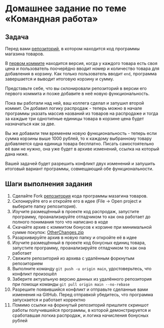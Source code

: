 # Домашнее задание по теме «Командная работа»

## Задача

Перед вами [репозиторий](https://github.com/Netology-cp/Other), в котором находится код программы магазина товаров.

В [первом коммите](https://github.com/Netology-cp/Other/blob/08984f25def3adeb422e2e7c3d9fb8766218c91f/src/Main.java) находится версия, когда у каждого товара есть своя цена и пользователь поочерёдно вводит номер и количество товара для добавления в корзину.
Как только пользователь вводит `end`, программа завершается и выводит итоговую корзину и сумму.

Представьте себе, что вы склонировали репозиторий в версии его первого коммита и позже добавите в неё новую функциональность.

Пока вы работали над ней, ваш коллега сделал и запушил второй коммит.
Он добавил логику распродаж - теперь можно в начале программы указать массив названий из товаров на распродаже и тогда за каждые три однотипные единицы товара в корзине цена будет назначаться как за две.

Вы же добавили тем временем новую функциональность - теперь если сумма корзины выше 1000 рублей, то к каждому выбранному товару добавляется одна единица товара бесплатно.
Писать самостоятельно её вам не нужно, она уже будет в архиве изменений, ссылка на который дана ниже.

Вашей задачей будет разрешить конфликт двух изменений и запушить итоговый вариант программы, совмещающий обе функциональности.

## Шаги выполнения задания

1. Сделайте Fork [репозитория](https://github.com/Netology-cp/Other) кода программы мазагина товаров.
2. Склонируйте его и откройте его в идее (File -> Open project и выберите папку репозитория).
3. Изучите размещённый в проекте код распродаж, запустите программу, проанализируйте отладчиком то как она работает до полного понимания того что написано в коде
4. Скачайте архив с коммитом бонусов к корзине при минимальной сумме покупок: [OtherChanges.zip](https://github.com/Netology-cp/java/files/9387927/OtherChanges.zip)
5. Разархивируйте архив в новую папку и откройте её в идее
6. Изучите размещённый в проекте код бонусных единиц товара, запустите программу, проанализируйте отладчиком то как она работает
7. Свяжите репозиторий из архива с удалённым форкнутым репозиторием
8. Выполните команду `git push -u origin main`, удостоверьтесь, что конфликт произошёл
9. Заберите актуальную версию данных из удалённого репозитория при помощи команды `git pull origin main --no-rebase`
10. Разрешите появившийся конфликт и отправьте сделанные вами изменения на GitHub. Перед отправкой убедитесь, что программа запускается и работает корректно
11. Помимо ссылки на форкнутый репозиторий пришлите скриншот работы получившейся программы, в которой демонстрируется и сработавшая логкиа распродаж, и логика начисления бонусных рублей

